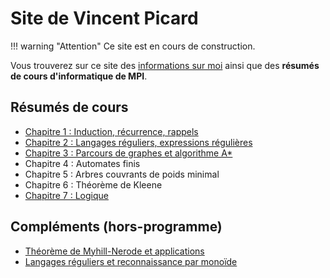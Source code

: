 # Site de Vincent Picard

!!! warning "Attention"
    Ce site est en cours de construction.

Vous trouverez sur ce site des [informations sur moi](aboutme) ainsi que des **résumés de cours d'informatique de MPI**.

## Résumés de cours
- [Chapitre 1 : Induction, récurrence, rappels](general/induction)
- [Chapitre 2 : Langages réguliers, expressions régulières](langages/regexp)
- [Chapitre 3 : Parcours de graphes et algorithme A*](pdf/parcours_graphes.pdf)
- Chapitre 4 : Automates finis
- Chapitre 5 : Arbres couvrants de poids minimal
- Chapitre 6 : Théorème de Kleene
- [Chapitre 7 : Logique](pdf/logique.pdf)

## Compléments (hors-programme)

- [Théorème de Myhill-Nerode et applications](pdf/myhill.pdf)
- [Langages réguliers et reconnaissance par monoïde](pdf/monoides.pdf)
